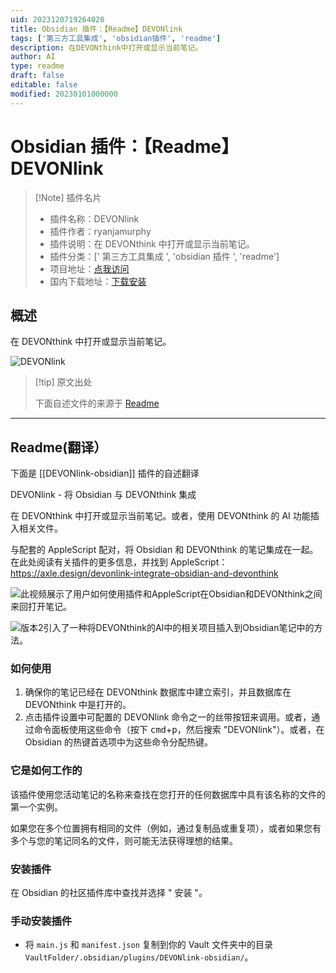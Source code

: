 ```yaml
---
uid: 2023120719264020
title: Obsidian 插件：【Readme】DEVONlink
tags: ['第三方工具集成', 'obsidian插件', 'readme']
description: 在DEVONthink中打开或显示当前笔记。
author: AI
type: readme
draft: false
editable: false
modified: 20230101000000
---
```


# Obsidian 插件：【Readme】DEVONlink

> [!Note] 插件名片
> - 插件名称：DEVONlink
> - 插件作者：ryanjamurphy
> - 插件说明：在 DEVONthink 中打开或显示当前笔记。
> - 插件分类：[' 第三方工具集成 ', 'obsidian 插件 ', 'readme']
> - 项目地址：[点我访问](https://github.com/ryanjamurphy/DEVONlink-obsidian)
> - 国内下载地址：[下载安装](https://pkmer.cn/products/plugin/pluginMarket/?DEVONlink-obsidian)

## 概述

在 DEVONthink 中打开或显示当前笔记。

![DEVONlink](https://cdn.pkmer.cn/covers/DEVONlink-obsidian_new.gif)

> [!tip] 原文出处
>
>下面自述文件的来源于 [Readme](https://ghproxy.net/https://raw.githubusercontent.com/ryanjamurphy/DEVONlink-obsidian/master/README.md)
>

---

## Readme(翻译）

下面是 [[DEVONlink-obsidian]] 插件的自述翻译

DEVONlink - 将 Obsidian 与 DEVONthink 集成

在 DEVONthink 中打开或显示当前笔记。或者，使用 DEVONthink 的 AI 功能插入相关文件。

与配套的 AppleScript 配对，将 Obsidian 和 DEVONthink 的笔记集成在一起。在此处阅读有关插件的更多信息，并找到 AppleScript：<https://axle.design/devonlink-integrate-obsidian-and-devonthink>

![此视频展示了用户如何使用插件和AppleScript在Obsidian和DEVONthink之间来回打开笔记。](https://cdn.pkmer.cn/covers/DEVONlink-obsidian_1_0.gif)

![版本2引入了一种将DEVONthink的AI中的相关项目插入到Obsidian笔记中的方法。](https://cdn.pkmer.cn/covers/DEVONlink-obsidian_1_1.gif)

### 如何使用

1. 确保你的笔记已经在 DEVONthink 数据库中建立索引，并且数据库在 DEVONthink 中是打开的。
2. 点击插件设置中可配置的 DEVONlink 命令之一的丝带按钮来调用。或者，通过命令面板使用这些命令（按下 <kbd>cmd</kbd>+<kbd>p</kbd>，然后搜索 "DEVONlink"）。或者，在 Obsidian 的热键首选项中为这些命令分配热键。

### 它是如何工作的

该插件使用您活动笔记的名称来查找在您打开的任何数据库中具有该名称的文件的第一个实例。

如果您在多个位置拥有相同的文件（例如，通过复制品或重复项），或者如果您有多个与您的笔记同名的文件，则可能无法获得理想的结果。

### 安装插件

在 Obsidian 的社区插件库中查找并选择 " 安装 "。

### 手动安装插件

- 将 `main.js` 和 `manifest.json` 复制到你的 Vault 文件夹中的目录 `VaultFolder/.obsidian/plugins/DEVONlink-obsidian/`。



